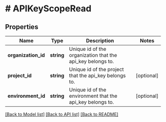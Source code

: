 # # APIKeyScopeRead

## Properties

Name | Type | Description | Notes
------------ | ------------- | ------------- | -------------
**organization_id** | **string** | Unique id of the organization that the api_key belongs to. |
**project_id** | **string** | Unique id of the project that the api_key belongs to. | [optional]
**environment_id** | **string** | Unique id of the environment that the api_key belongs to. | [optional]

[[Back to Model list]](../../README.md#models) [[Back to API list]](../../README.md#endpoints) [[Back to README]](../../README.md)
